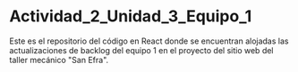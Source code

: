 # Actividad_2_Unidad_3_Equipo_1
Este es el repositorio del código en React donde se encuentran alojadas las actualizaciones de backlog del equipo 1 en el proyecto del sitio web del taller mecánico "San Efra".
